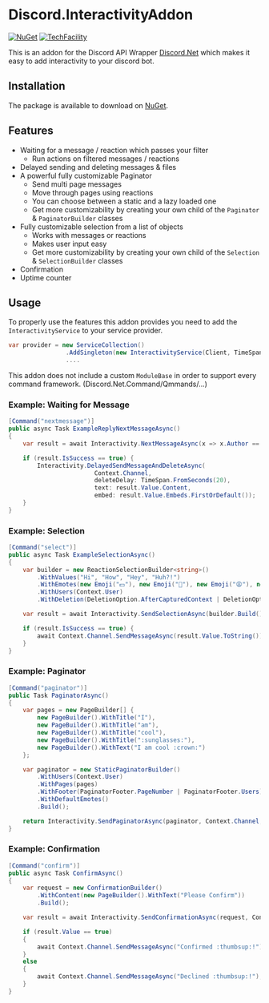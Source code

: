# Discord.InteractivityAddon

[![NuGet](https://img.shields.io/nuget/vpre/Discord.InteractivityAddon.svg?style=plastic)](https://www.nuget.org/packages/Discord.InteractivityAddon)
[![TechFacility](https://img.shields.io/discord/512366986383065088.svg?style=flat-square&label=discord)](https://discord.gg/H7FzMt3)

This is an addon for the Discord API Wrapper [Discord.Net](https://github.com/discord-net/Discord.Net) which makes it easy to add interactivity to your discord bot.

## Installation
The package is available to download on [NuGet](https://www.nuget.org/packages/Discord.InteractivityAddon).

## Features
 - Waiting for a message / reaction which passes your filter
   - Run actions on filtered messages / reactions
 - Delayed sending and deleting messages & files
 - A powerful fully customizable Paginator
   - Send multi page messages
   - Move through pages using reactions
   - You can choose between a static and a lazy loaded one
   - Get more customizability by creating your own child of the `Paginator` & `PaginatorBuilder` classes
 - Fully customizable selection from a list of objects
   - Works with messages or reactions
   - Makes user input easy
   - Get more customizability by creating your own child of the `Selection` & `SelectionBuilder` classes
 - Confirmation
 - Uptime counter
 
## Usage
To properly use the features this addon provides you need to add the `InteractivityService` to your service provider.

```cs
var provider = new ServiceCollection()
                .AddSingleton(new InteractivityService(Client, TimeSpan.FromMinutes(3)))
                ....
```
This addon does not include a custom `ModuleBase` in order to support every command framework. (Discord.Net.Command/Qmmands/...)

### Example: Waiting for Message
```cs
[Command("nextmessage")]
public async Task ExampleReplyNextMessageAsync()
{
    var result = await Interactivity.NextMessageAsync(x => x.Author == Context.User);

    if (result.IsSuccess == true) {
        Interactivity.DelayedSendMessageAndDeleteAsync(
                        Context.Channel,
                        deleteDelay: TimeSpan.FromSeconds(20), 
                        text: result.Value.Content, 
                        embed: result.Value.Embeds.FirstOrDefault());
    }
}
```

### Example: Selection
```cs
[Command("select")]
public async Task ExampleSelectionAsync()
{
    var builder = new ReactionSelectionBuilder<string>()
        .WithValues("Hi", "How", "Hey", "Huh?!")
        .WithEmotes(new Emoji("💵"), new Emoji("🍭"), new Emoji("😩"), new Emoji("💠"))
        .WithUsers(Context.User)
        .WithDeletion(DeletionOption.AfterCapturedContext | DeletionOption.Invalids);

    var result = await Interactivity.SendSelectionAsync(builder.Build(), Context.Channel, TimeSpan.FromSeconds(50));

    if (result.IsSuccess == true) {
        await Context.Channel.SendMessageAsync(result.Value.ToString());
    }
}
```

### Example: Paginator
```cs
[Command("paginator")]
public Task PaginatorAsync()
{
    var pages = new PageBuilder[] {
        new PageBuilder().WithTitle("I"),
        new PageBuilder().WithTitle("am"),
        new PageBuilder().WithTitle("cool"),
        new PageBuilder().WithTitle(":sunglasses:"),
        new PageBuilder().WithText("I am cool :crown:")
    };

    var paginator = new StaticPaginatorBuilder()
        .WithUsers(Context.User)
        .WithPages(pages)
        .WithFooter(PaginatorFooter.PageNumber | PaginatorFooter.Users)
        .WithDefaultEmotes()
        .Build();

    return Interactivity.SendPaginatorAsync(paginator, Context.Channel, TimeSpan.FromMinutes(2));
}
```

### Example: Confirmation
```cs
[Command("confirm")]
public async Task ConfirmAsync()
{
    var request = new ConfirmationBuilder()
        .WithContent(new PageBuilder().WithText("Please Confirm"))
        .Build();

    var result = await Interactivity.SendConfirmationAsync(request, Context.Channel);

    if (result.Value == true)
    {
        await Context.Channel.SendMessageAsync("Confirmed :thumbsup:!");
    }
    else
    {
        await Context.Channel.SendMessageAsync("Declined :thumbsup:!");
    }
}
```
